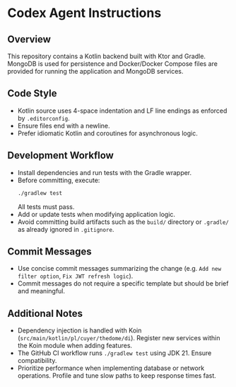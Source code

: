 # Codex Agent Instructions

## Overview
This repository contains a Kotlin backend built with Ktor and Gradle. MongoDB is used for persistence and Docker/Docker Compose files are provided for running the application and MongoDB services.

## Code Style
- Kotlin source uses 4-space indentation and LF line endings as enforced by `.editorconfig`.
- Ensure files end with a newline.
- Prefer idiomatic Kotlin and coroutines for asynchronous logic.

## Development Workflow
- Install dependencies and run tests with the Gradle wrapper.
- Before committing, execute:
  ```bash
  ./gradlew test
  ```
  All tests must pass.
- Add or update tests when modifying application logic.
- Avoid committing build artifacts such as the `build/` directory or `.gradle/` as already ignored in `.gitignore`.

## Commit Messages
- Use concise commit messages summarizing the change (e.g. `Add new filter option`, `Fix JWT refresh logic`).
- Commit messages do not require a specific template but should be brief and meaningful.

## Additional Notes
- Dependency injection is handled with Koin (`src/main/kotlin/pl/cuyer/thedome/di`). Register new services within the Koin module when adding features.
- The GitHub CI workflow runs `./gradlew test` using JDK 21. Ensure compatibility.
- Prioritize performance when implementing database or network operations. Profile and tune slow paths to keep response times fast.

